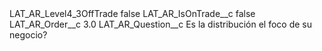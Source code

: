 <?xml version="1.0" encoding="UTF-8"?>
<CustomMetadata xmlns="http://soap.sforce.com/2006/04/metadata" xmlns:xsi="http://www.w3.org/2001/XMLSchema-instance" xmlns:xsd="http://www.w3.org/2001/XMLSchema">
    <label>LAT_AR_Level4_3OffTrade</label>
    <protected>false</protected>
    <values>
        <field>LAT_AR_IsOnTrade__c</field>
        <value xsi:type="xsd:boolean">false</value>
    </values>
    <values>
        <field>LAT_AR_Order__c</field>
        <value xsi:type="xsd:double">3.0</value>
    </values>
    <values>
        <field>LAT_AR_Question__c</field>
        <value xsi:type="xsd:string">Es la distribución el foco de su negocio?</value>
    </values>
</CustomMetadata>
